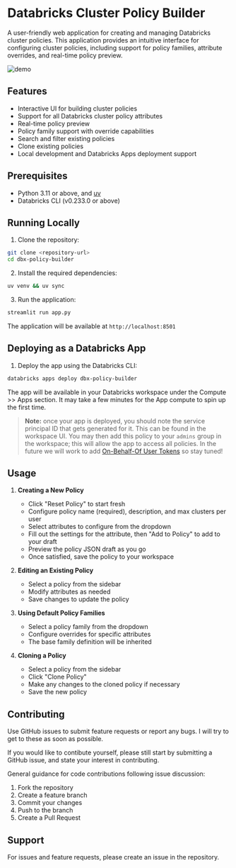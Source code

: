 # Databricks Cluster Policy Builder

A user-friendly web application for creating and managing Databricks cluster policies. This application provides an intuitive interface for configuring cluster policies, including support for policy families, attribute overrides, and real-time policy preview.

![demo](https://github.com/zcking/zcking.github.io/blob/cdn/images/dbx-policy-builder-demo-optimized.gif?raw=true)

## Features

- Interactive UI for building cluster policies
- Support for all Databricks cluster policy attributes
- Real-time policy preview
- Policy family support with override capabilities
- Search and filter existing policies
- Clone existing policies
- Local development and Databricks Apps deployment support

## Prerequisites

- Python 3.11 or above, and [uv](docs.astral.sh/uv/)
- Databricks CLI (v0.233.0 or above)

## Running Locally

1. Clone the repository:
```bash
git clone <repository-url>
cd dbx-policy-builder
```

2. Install the required dependencies:
```bash
uv venv && uv sync
```

3. Run the application:
```bash
streamlit run app.py
```

The application will be available at `http://localhost:8501`

## Deploying as a Databricks App

1. Deploy the app using the Databricks CLI:
```bash
databricks apps deploy dbx-policy-builder
```

The app will be available in your Databricks workspace under the Compute >> Apps section. It may take a few minutes for the App compute to spin up the first time.

> **Note:** once your app is deployed, you should note the service principal ID that gets generated for it. This can be found in the workspace UI. You may then add this policy to your `admins` group in the workspace; this will allow the app to access all policies. In the future we will work to add [On-Behalf-Of User Tokens](https://docs.databricks.com/aws/en/dev-tools/databricks-apps/app-development#add-on-behalf-of-user-authorization-to-a-databricks-app) so stay tuned!

## Usage

1. **Creating a New Policy**
   - Click "Reset Policy" to start fresh
   - Configure policy name (required), description, and max clusters per user
   - Select attributes to configure from the dropdown
   - Fill out the settings for the attribute, then "Add to Policy" to add to your draft
   - Preview the policy JSON draft as you go
   - Once satisfied, save the policy to your workspace

2. **Editing an Existing Policy**
   - Select a policy from the sidebar
   - Modify attributes as needed
   - Save changes to update the policy

3. **Using Default Policy Families**
   - Select a policy family from the dropdown
   - Configure overrides for specific attributes
   - The base family definition will be inherited

4. **Cloning a Policy**
   - Select a policy from the sidebar
   - Click "Clone Policy"
   - Make any changes to the cloned policy if necessary
   - Save the new policy

## Contributing

Use GitHub issues to submit feature requests or report any bugs. I will try to get to these as soon as possible.

If you would like to contibute yourself, please still start by submitting a GitHub issue, and state your interest in contributing.

General guidance for code contributions following issue discussion:  

1. Fork the repository
2. Create a feature branch
3. Commit your changes
4. Push to the branch
5. Create a Pull Request

## Support

For issues and feature requests, please create an issue in the repository.
